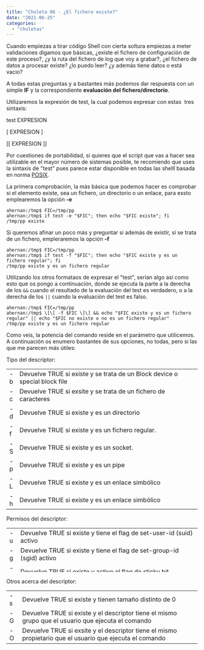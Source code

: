 ```yaml
---
title: "Chuleta 06 - ¿El fichero existe?"
date: "2021-06-25"
categories: 
  - "chuletas"
---
```


Cuando empiezas a tirar código Shell con cierta soltura empiezas a meter validaciones digamos que básicas, ¿existe el fichero de configuración de este proceso?, ¿y la ruta del fichero de log que voy a grabar?, ¿el fichero de datos a procesar existe? ¿lo puedo leer? ¿y además tiene datos o está vacio?

A todas estas preguntas y a bastantes más podemos dar respuesta con un simple **IF** y la correspondiente **evaluación del fichero/directorio**.

Utilizaremos la expresión de test, la cual podemos expresar con estas  tres sintaxis:

test EXPRESION

\[ EXPRESION \] 

\[\[ EXPRESION \]\]

Por cuestiones de portabilidad, si quieres que el script que vas a hacer sea utilizable en el mayor número de sistemas posible, te recomiendo que uses la sintaxis de "test" pues parece estar disponible en todas las shelll basada en norma [POSIX](https://es.wikipedia.org/wiki/POSIX).

La primera comprobación, la más básica que podemos hacer es comprobar si el elemento existe, sea un fichero, un directorio o un enlace, para essto emplearemos la opción **\-e**
```
ahernan:/tmp$ FIC=/tmp/pp
ahernan:/tmp$ if test -e "$FIC"; then echo "$FIC existe"; fi
/tmp/pp existe
```
Si queremos afinar un poco más y preguntar si además de existir, sí se trata de un fichero, empleraremos la opción **\-f**
```
ahernan:/tmp$ FIC=/tmp/pp
ahernan:/tmp$ if test -f "$FIC"; then echo "$FIC existe y es un fichero regular"; fi
/tmp/pp existe y es un fichero regular
```
Utilizando los otros formataos de expresar el "test", serían algo así como esto que os pongo a continuación, donde se ejecuta la parte a la derecha de los `&&` cuando el resultado de la evaluación del test es verdadero, o a la derecha de los `||` cuando la evaluación del test es falso.
```
ahernan:/tmp$ FIC=/tmp/pp
ahernan:/tmp$ \[\[ -f $FIC \]\] && echo "$FIC existe y es un fichero regular" || echo "$FIC no existe o no es un fichero regular"
/tmp/pp existe y es un fichero regular
```
Como veis, la potencia del comando reside en el parámetro que utilicemos. A continuación os enumero bastantes de sus opciones, no todas, pero si las que me parecen más útiles:

Tipo del descriptor:

<table style="border-collapse: collapse; width: 100%;"><tbody><tr><td style="width: 4.47838%;">-b</td><td style="width: 95.5216%;">Devuelve TRUE si existe y se trata de un Block device o special block file</td></tr><tr><td style="width: 4.47838%;">-c</td><td style="width: 95.5216%;">Devuelve TRUE si exsite y se trata de un fichero de caracteres</td></tr><tr><td style="width: 4.47838%;">-d</td><td style="width: 95.5216%;">Devuelve TRUE si existe y es un directorio</td></tr><tr><td style="width: 4.47838%;">-f</td><td style="width: 95.5216%;">Devuelve TRUE si existe y es un fichero regular.</td></tr><tr><td style="width: 4.47838%;">-S</td><td style="width: 95.5216%;">Devuelve TRUE si existe y es un socket.</td></tr><tr><td style="width: 4.47838%;">-p</td><td style="width: 95.5216%;">Devuelve TRUE si existe y es un pipe</td></tr><tr><td style="width: 4.47838%;">-L</td><td style="width: 95.5216%;">Devuelve TRUE si existe y es un enlace simbólico</td></tr><tr><td style="width: 4.47838%;">-h</td><td style="width: 95.5216%;">Devuelve TRUE si existe y es un enlace simbólico</td></tr></tbody></table>

Permisos del descriptor:

<table style="border-collapse: collapse; width: 100%; height: 116px;"><tbody><tr style="height: 23px;"><td style="width: 5.73013%; height: 23px;">-u</td><td style="width: 148.224%; height: 23px;">Devuelve TRUE si existe y tiene el flag de set-user-id (suid) activo</td></tr><tr style="height: 23px;"><td style="width: 5.73013%; height: 23px;">-g</td><td style="width: 148.224%; height: 23px;">Devuelve TRUE si existe y tiene el flag de set-group-id (sgid) activo</td></tr><tr style="height: 23px;"><td style="width: 5.73013%; height: 23px;">-k</td><td style="width: 148.224%; height: 23px;">Devuelve TRUE si existe y activo el flag de sticky bit</td></tr><tr style="height: 24px;"><td style="width: 5.73013%; height: 22px;">-w</td><td style="width: 148.224%; height: 22px;">Devuelve TRUE si existe y es escribible</td></tr><tr style="height: 24px;"><td style="width: 5.73013%; height: 24px;">-x</td><td style="width: 148.224%; height: 24px;">Devuelve TRUE si existe y es ejecutable</td></tr><tr style="height: 24px;"><td style="width: 5.73013%; height: 24px;">-r</td><td style="width: 148.224%; height: 24px;">Devuelve TRUE si existe y es leible</td></tr></tbody></table>

Otros acerca del descriptor:

<table style="border-collapse: collapse; width: 100%;"><tbody><tr><td>-s</td><td>Devuelve TRUE si existe y tienen tamaño distinto de 0</td></tr><tr><td>-G</td><td>Devuelve TRUE si existe y el descriptor tiene el mismo grupo que el usuario que ejecuta el comando</td></tr><tr><td>-O</td><td>Devuelve TRUE si exsite y el descriptor tiene el mismo propietario que el usuario que ejecuta el comando</td></tr></tbody></table>
